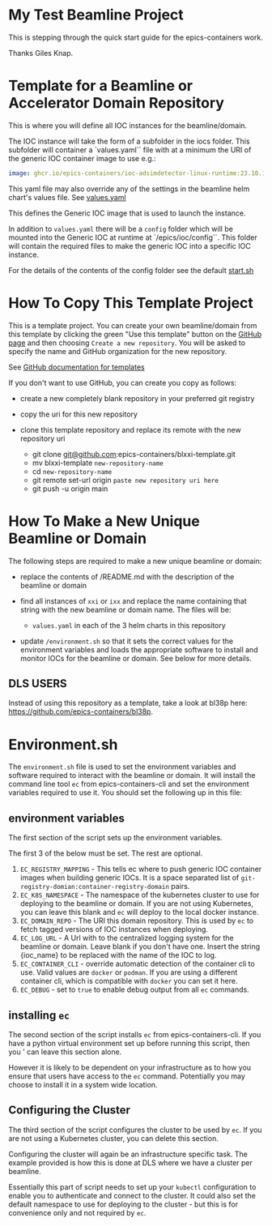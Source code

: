 My Test Beamline Project
========================

This is stepping through the quick start guide for the epics-containers work.

Thanks Giles Knap.

Template for a Beamline or Accelerator Domain Repository
========================================================



This is where you will define all IOC instances for the beamline/domain.

The IOC instance will take the form of a subfolder in the iocs folder.
This subfolder will container a `values.yaml`` file with at a minimum the
URI of the generic IOC container image to use e.g.:

```yaml
image: ghcr.io/epics-containers/ioc-adsimdetector-linux-runtime:23.10.1
```

This yaml file may also override any of the settings in the beamline
helm chart's values file. See [values.yaml](beamline/values.yaml)


This defines the Generic IOC image that is used to launch the instance.

In addition  to `values.yaml` there will be a `config` folder which will
be mounted into the Generic IOC at runtime at `/epics/ioc/config``.
This folder will contain the required files to make the generic IOC
into a specific IOC instance.

For the details of the contents of the config folder see the default
[start.sh](./iocs/blxxi-ea-ioc-01/config/start.sh)


How To Copy This Template Project
=================================

This is a template project. You can create your own beamline/domain from this
template by clicking the green "Use this template" button on the
[GitHub page](https://github.com/epics-containers/blxxi-template) and then
choosing `Create a new repository`. You will be asked to specify the name
and GitHub organization for the new repository.

See [GitHub documentation for templates](https://docs.github.com/en/repositories/creating-and-managing-repositories/creating-a-repository-from-a-template)

If you don't want to use GitHub, you can create you copy as follows:

- create a new completely blank repository in your preferred git registry
- copy the uri for this new repository
- clone this template repository and replace its remote with the new repository
  uri

  - git clone git@github.com:epics-containers/blxxi-template.git
  - mv blxxi-template `new-repository-name`
  - cd `new-repository-name`
  - git remote set-url origin `paste new repository uri here`
  - git push -u origin main


How To Make a New Unique Beamline or Domain
===========================================

The following steps are required to make a new unique beamline or domain:

- replace the contents of /README.md with the description of the beamline or
  domain
- find all instances of `xxi` or `ixx` and replace the name containing that
  string with the new beamline or domain name. The files will be:

  - `values.yaml` in each of the 3 helm charts in this repository

- update `/environment.sh` so that it sets the correct values for the
  environment variables and loads the appropriate software to install and
  monitor IOCs for the beamline or domain. See below for more details.

DLS USERS
---------
Instead of using this repository as a template, take a look at bl38p here:
https://github.com/epics-containers/bl38p.

Environment.sh
==============

The `environment.sh` file is used to set the environment variables and software
required to interact with the beamline or domain. It will install the
command line tool `ec` from epics-containers-cli and set the environment
variables required to use it. You should set the following up in this file:

environment variables
---------------------

The first section of the script sets up the environment variables.

The first 3 of the below must be set. The rest are optional.

1. `EC_REGISTRY_MAPPING` - This tells ec where to push generic IOC container
  images when building generic IOCs. It is a space separated list of
  `git-registry-domian:container-registry-domain` pairs.
1. `EC_K8S_NAMESPACE` - The namespace of the kubernetes cluster to use for
  deploying to the beamline or domain. If you are not using Kubernetes, you
  can leave this blank and `ec` will deploy to the local docker instance.
1. `EC_DOMAIN_REPO` - The URI this domain repository. This is used by `ec` to
  fetch tagged versions of IOC instances when deploying.
1. `EC_LOG_URL` - A Url with to the centralized logging system for the
  beamline or domain. Leave blank if you don't have one. Insert the string
  {ioc_name} to be replaced with the name of the IOC to log.
1. `EC_CONTAINER_CLI` - override automatic detection of the container cli to
  use. Valid values are `docker` or `podman`. If you are using a different
  container cli, which is compatible with `docker` you can set it here.
1. `EC_DEBUG` - set to `true` to enable debug output from all `ec` commands.

installing `ec`
---------------

The second section of the script installs `ec` from epics-containers-cli. If you
have a python virtual environment set up before running this script, then you '
can leave this section alone.

However it is likely to be dependent on your infrastructure as to how you
ensure that users have access to the `ec` command. Potentially you may choose
to install it in a system wide location.

Configuring the Cluster
-----------------------

The third section of the script configures the cluster to be used by `ec`. If you
are not using a Kubernetes cluster, you can delete this section.

Configuring the cluster will again be an infrastructure specific task. The
example provided is how this is done at DLS where we have a cluster per
beamline.

Essentially this part of script needs to set up your `kubectl` configuration
to enable you to authenticate and connect to the cluster. It could also
set the default namespace to use for deploying to the cluster - but this is
for convenience only and not required by `ec`.
